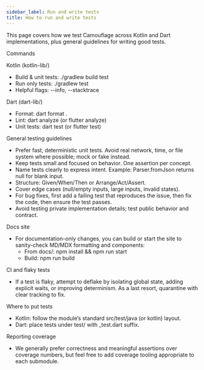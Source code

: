 ```yaml
---
sidebar_label: Run and write tests
title: How to run and write tests
---
```


This page covers how we test Camouflage across Kotlin and Dart implementations, plus general guidelines for writing good tests.

Commands

Kotlin (kotlin-lib/)
- Build & unit tests: ./gradlew build test
- Run only tests: ./gradlew test
- Helpful flags: --info, --stacktrace

Dart (dart-lib/)
- Format: dart format .
- Lint: dart analyze (or flutter analyze)
- Unit tests: dart test (or flutter test)

General testing guidelines
- Prefer fast, deterministic unit tests. Avoid real network, time, or file system where possible; mock or fake instead.
- Keep tests small and focused on behavior. One assertion per concept.
- Name tests clearly to express intent. Example: Parser.fromJson returns null for blank input.
- Structure: Given/When/Then or Arrange/Act/Assert.
- Cover edge cases (null/empty inputs, large inputs, invalid states).
- For bug fixes, first add a failing test that reproduces the issue, then fix the code, then ensure the test passes.
- Avoid testing private implementation details; test public behavior and contract.

Docs site
- For documentation-only changes, you can build or start the site to sanity-check MD/MDX formatting and components:
  - From docs/: npm install && npm run start
  - Build: npm run build

CI and flaky tests
- If a test is flaky, attempt to deflake by isolating global state, adding explicit waits, or improving determinism. As a last resort, quarantine with clear tracking to fix.

Where to put tests
- Kotlin: follow the module’s standard src/test/java (or kotlin) layout.
- Dart: place tests under test/ with _test.dart suffix.

Reporting coverage
- We generally prefer correctness and meaningful assertions over coverage numbers, but feel free to add coverage tooling appropriate to each submodule.